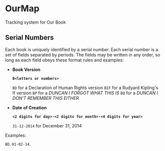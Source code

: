 OurMap
======

Tracking system for Our Book

## Serial Numbers

Each book is uniquely identified by a serial number.
Each serial number is a set of fields separated by periods.
The fields may be written in any order, so long as each field obeys these format rules and examples:

- **Book Version**

  **`B<letters or numbers>`**

  `BD` for a Declaration of Human Rights version
  `BIF` for a Rudyard Kipling's If version
  `BP` for a *DUNCAN I FORGOT WHAT THIS IS*
  `BQ` for a *DUNCAN I DON'T REMEMBER THIS EITHER*

- **Date of Creation**

  **`<2 digits for day>-<2 digits for month>-<4 digits for year>`**

  `31-12-2014` for December 31, 2014

Examples:

    BD.01-02-14.
